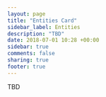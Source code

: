 ```yaml
---
layout: page
title: "Entities Card"
sidebar_label: Entities
description: "TBD"
date: 2018-07-01 10:28 +00:00
sidebar: true
comments: false
sharing: true
footer: true
---
```


TBD